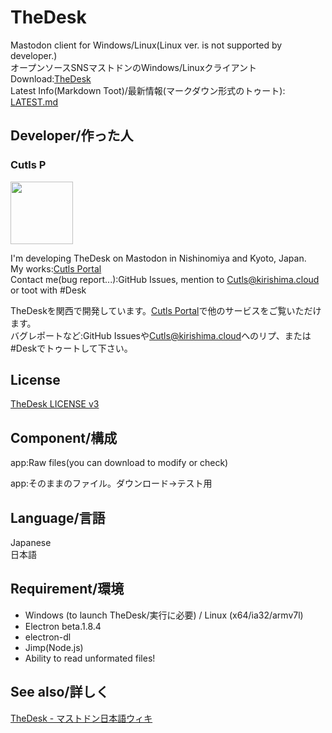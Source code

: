 # TheDesk
Mastodon client for Windows/Linux(Linux ver. is not supported by developer.)  
オープンソースSNSマストドンのWindows/Linuxクライアント  
Download:[TheDesk](https://thedesk.top)  
Latest Info(Markdown Toot)/最新情報(マークダウン形式のトゥート): [LATEST.md](https://github.com/cutls/TheDesk/blob/master/LATEST.md)

## Developer/作った人

### Cutls P
<img src="https://thedesk.top/img/desk.png" width="100px">

I'm developing TheDesk on Mastodon in Nishinomiya and Kyoto, Japan.  
My works:[Cutls Portal](https://the.cutls.com)  
Contact me(bug report...):GitHub Issues, mention to [Cutls@kirishima.cloud](https://kirishima.cloud/@Cutls) or toot with #Desk  

TheDeskを関西で開発しています。[Cutls Portal](https://the.cutls.com)で他のサービスをご覧いただけます。  
バグレポートなど:GitHub Issuesや[Cutls@kirishima.cloud](https://kirishima.cloud/@Cutls)へのリプ、または#Deskでトゥートして下さい。  

## License

[TheDesk LICENSE v3](https://github.com/cutls/TheDesk/blob/master/LICENSE.md)

## Component/構成

app:Raw files(you can download to modify or check)  

app:そのままのファイル。ダウンロード→テスト用  

## Language/言語

Japanese  
日本語

## Requirement/環境

- Windows (to launch TheDesk/実行に必要) / Linux (x64/ia32/armv7l)
- Electron beta.1.8.4
- electron-dl
- Jimp(Node.js)
- Ability to read unformated files!

## See also/詳しく

[TheDesk - マストドン日本語ウィキ](https://ja.mstdn.wiki/TheDesk)
